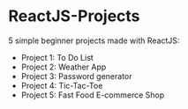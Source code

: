 # ReactJS-Projects

5 simple beginner projects made with ReactJS:

* Project 1: To Do List
* Project 2: Weather App
* Project 3: Password generator
* Project 4: Tic-Tac-Toe
* Project 5: Fast Food E-commerce Shop
